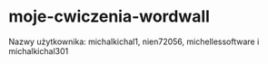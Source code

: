# moje-cwiczenia-wordwall
Nazwy użytkownika: michalkichal1, nien72056, michellessoftware i michalkichal301
